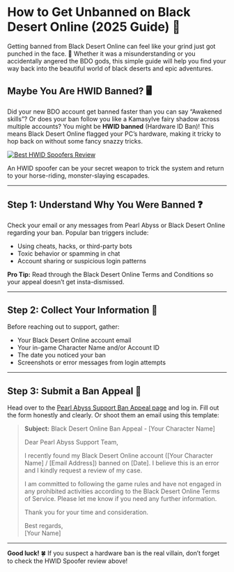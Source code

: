 <h1 id="how-to-get-unbanned-on-black-desert-online-2025-guide-">How to Get Unbanned on Black Desert Online (2025 Guide) 🚀</h1>
<p>Getting banned from Black Desert Online can feel like your grind just got punched in the face. 😬 Whether it was a misunderstanding or you accidentally angered the BDO gods, this simple guide will help you find your way back into the beautiful world of black deserts and epic adventures.</p>
<h2 id="maybe-you-are-hwid-banned-">Maybe You Are HWID Banned? 🖥️</h2>
<p>Did your new BDO account get banned faster than you can say “Awakened skills”? Or does your ban follow you like a Kamasylve fairy shadow across multiple accounts? You might be <strong>HWID banned</strong> (Hardware ID Ban)! This means Black Desert Online flagged your PC’s hardware, making it tricky to hop back on without some fancy snazzy tricks.</p>
<p><a href="https://hwid-spoofer.mystrikingly.com/"><img src="https://img.shields.io/badge/Best%20HWID%20Spoofers-Read%20Review-brightgreen?style=for-the-badge&amp;logo=origin" alt="Best HWID Spoofers Review"></a></p>
<p>An HWID spoofer can be your secret weapon to trick the system and return to your horse-riding, monster-slaying escapades.</p>
<hr>
<h2 id="step-1-understand-why-you-were-banned-">Step 1: Understand Why You Were Banned ❓</h2>
<p>Check your email or any messages from Pearl Abyss or Black Desert Online regarding your ban. Popular ban triggers include:</p>
<ul>
<li>Using cheats, hacks, or third-party bots  </li>
<li>Toxic behavior or spamming in chat  </li>
<li>Account sharing or suspicious login patterns  </li>
</ul>
<p><strong>Pro Tip:</strong> Read through the Black Desert Online Terms and Conditions so your appeal doesn’t get insta-dismissed.</p>
<hr>
<h2 id="step-2-collect-your-information-">Step 2: Collect Your Information 📝</h2>
<p>Before reaching out to support, gather:</p>
<ul>
<li>Your Black Desert Online account email  </li>
<li>Your in-game Character Name and/or Account ID  </li>
<li>The date you noticed your ban  </li>
<li>Screenshots or error messages from login attempts  </li>
</ul>
<hr>
<h2 id="step-3-submit-a-ban-appeal-">Step 3: Submit a Ban Appeal 📧</h2>
<p>Head over to the <a href="https://www.pearlabyss.com/Support/Customer/CS/">Pearl Abyss Support Ban Appeal page</a> and log in. Fill out the form honestly and clearly. Or shoot them an email using this template:</p>
<blockquote>
<p><strong>Subject:</strong> Black Desert Online Ban Appeal - [Your Character Name]  </p>
<p>Dear Pearl Abyss Support Team,  </p>
<p>I recently found my Black Desert Online account ([Your Character Name] / [Email Address]) banned on [Date]. I believe this is an error and I kindly request a review of my case.  </p>
<p>I am committed to following the game rules and have not engaged in any prohibited activities according to the Black Desert Online Terms of Service. Please let me know if you need any further information.  </p>
<p>Thank you for your time and consideration.  </p>
<p>Best regards,<br>[Your Name]</p>
</blockquote>
<hr>
<p><strong>Good luck!</strong> 🍀 If you suspect a hardware ban is the real villain, don’t forget to check the HWID Spoofer review above!</p>

